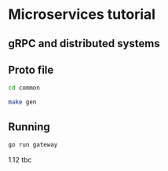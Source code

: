 # Microservices tutorial

## gRPC and distributed systems

## Proto file
```bash
cd common

make gen
```

## Running

```bash
go run gateway


```

1.12 tbc